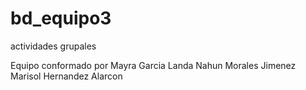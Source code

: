 # bd_equipo3
actividades grupales 


Equipo conformado por Mayra Garcia Landa  Nahun Morales Jimenez  Marisol Hernandez Alarcon 
